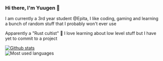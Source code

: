 ### Hi there, I'm Yuugen 👋
I am currently a 3rd year student @Epita, I like coding, gaming and learning a bunch of random stuff that I probably won't ever use

Apparently a "Rust cultist" 🦀
I love learning about low level stuff but I have yet to commit to a project

[![Github stats](https://github-readme-stats.vercel.app/api?username=ImYuugen&show_icons=true&include_all_commits=true&count_private=true&theme=merko)](https://github.com/anuraghazra/github-readme-stats)<br/>
![Most used languages](https://github-readme-stats.vercel.app/api/top-langs/?username=ImYuugen&theme=merko&include_all_commits=true&count_private=true)
<!--
**ImYuugen/ImYuugen** is a ✨ _special_ ✨ repository because its `README.md` (this file) appears on your GitHub profile.

Here are some ideas to get you started:

- 🔭 I’m currently working on ...
- 🌱 I’m currently learning ...
- 👯 I’m looking to collaborate on ...
- 🤔 I’m looking for help with ...
- 💬 Ask me about ...
- 📫 How to reach me: ...
- 😄 Pronouns: ...
- ⚡ Fun fact: ...
-->
